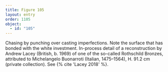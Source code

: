```yaml
---
title: Figure 105
layout: entry
order: 1105
object:
  - id: "105"
---
```


Chasing by punching over casting imperfections. Note the surface that has bonded with the white investment. In-process detail of a reconstruction by Andrew Lacey (British, b. 1969) of one of the so-called Rothschild Bronzes, attributed to Michelangelo Buonarroti (Italian, 1475–1564), H. 91.2 cm (private collection). See {% cite 'Lacey 2018' %}.
